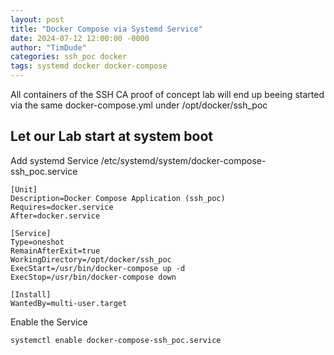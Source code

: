 ```yaml
---
layout: post
title: "Docker Compose via Systemd Service"
date: 2024-07-12 12:00:00 -0000
author: "TimDude"
categories: ssh_poc docker
tags: systemd docker docker-compose
---
```


All containers of the SSH CA proof of concept lab will end up beeing started via the same 
docker-compose.yml under /opt/docker/ssh_poc

## Let our Lab start at system boot
Add systemd Service /etc/systemd/system/docker-compose-ssh_poc.service
~~~
[Unit]
Description=Docker Compose Application (ssh_poc)
Requires=docker.service
After=docker.service

[Service]
Type=oneshot
RemainAfterExit=true
WorkingDirectory=/opt/docker/ssh_poc
ExecStart=/usr/bin/docker-compose up -d
ExecStop=/usr/bin/docker-compose down

[Install]
WantedBy=multi-user.target
~~~

Enable the Service
~~~
systemctl enable docker-compose-ssh_poc.service
~~~
